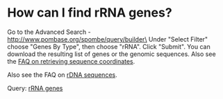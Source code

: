 # How can I find rRNA genes?
<!-- pombase_categories: Querying/Searching,Sequence Retrieval -->

Go to the Advanced Search - http://www.pombase.org/spombe/query/builder\
Under "Select Filter" choose "Genes By Type", then choose "rRNA". Click
"Submit". You can download the resulting list of genes or the genomic
sequences. Also see the [FAQ on retrieving sequence
coordinates](/faq/how-can-i-retrieve-sequence-coordinates-all-features-particular-type).

Also see the FAQ on [rDNA
sequences](/faq/are-there-any-rdna-repeat-sequences-pombase).

Query: [rRNA
genes](/spombe/query/builder?filter=37&value=%5B%7B%22param%22:%7B%22filter_1%22:%7B%22filter%22:%229%22,%22query%22:%22rRNA%22%7D%7D,%22filter_count%22:%221%22%7D%5D)

